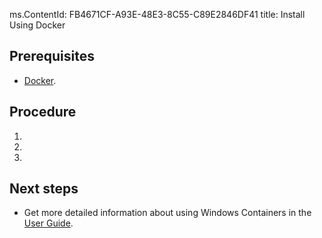 ms.ContentId: FB4671CF-A93E-48E3-8C55-C89E2846DF41
title: Install Using Docker

## Prerequisites ##

- [Docker](https://docs.docker.com/installation/mac/#installation). 


## Procedure
1. 
2. 
3. 

## Next steps
- Get more detailed information about using Windows Containers in the [User Guide](../userguide/userguide.md).